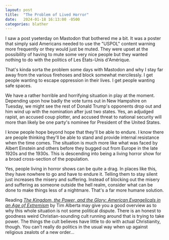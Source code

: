 ```yaml
---
layout: post
title:  "The Problem of Lived Horror"
date:   2024-01-18 16:13:00 -0500
categories: blather
---
```

I saw a post yseterday on Mastodon that bothered me a bit.  It was a poster that simply said Americans needed to use the "USPOL" content warning more frequently or they would just be muted.  They were upset at the possibility of having to mute some very nice people but they wanted nothing to do with the politics of Les États-Unis d'Amérique.

That's kinda sorta the problem some days with Mastodon and why I stay far away from the various firehoses and block somewhat mercilessly.  I get people wanting to escape oppression in their lives.  I get people wanting safe spaces.  

We have a rather horrible and horrifying situation in play at the moment.  Depending upon how badly the vote turns out in New Hampshire on Tuesday, we might see the rest of Donald Trump's opponents drop out and him wind up with the nomination after just two states.  Yes, an adjudged rapist, an accused coup plotter, and accused threat to national security will more than likely be one party's nominee for President of the United States.

I know people hope beyond hope that they'll be able to endure.  I know there are people thinking they'll be able to stand and provide internal resistance when the time comes.  The situation is much more like what was faced by Albert Einstein and others before they bugged out from Europe in the late 1920s and the 1930s.  This is descending into being a living horror show for a broad cross-section of the population.

Yes, people living in horror shows can be quite a drag.  In places like this, they have nowhere to go and have to endure it.  Telling them to stay silent just increases the misery and suffering.  Instead of blocking out the misery and suffering as someone outside the hell realm, consider what can be done to make things less of a nightmare.  That's a far more humane solution.

Reading [*The Kingdom, the Power, and the Glory: American Evangelicals in an Age of Extremism*](https://www.christianitytoday.com/ct/2024/january-web-only/tim-alberta-kingdom-power-glory-american-evangelicals.html) by Tim Alberta may give you a good overview as to why this whole situation is not some political dispute.  There is an honest to goodness weird Christian-sounding cult running around that is trying to take power.  The things the cult believes have little to do with actual Christianity, though.  You can't really do politics in the usual way when up against religious zealots of a new order...
